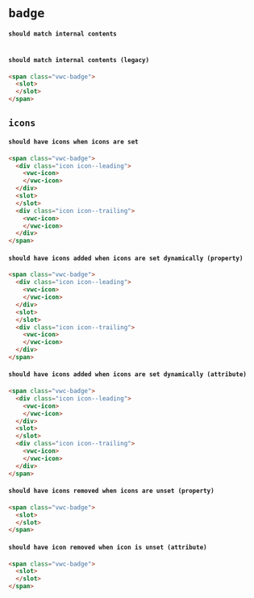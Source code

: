 # `badge`

#### `should match internal contents`

```html

```

#### `should match internal contents (legacy)`

```html
<span class="vwc-badge">
  <slot>
  </slot>
</span>

```

## `icons`

####   `should have icons when icons are set`

```html
<span class="vwc-badge">
  <div class="icon icon--leading">
    <vwc-icon>
    </vwc-icon>
  </div>
  <slot>
  </slot>
  <div class="icon icon--trailing">
    <vwc-icon>
    </vwc-icon>
  </div>
</span>

```

####   `should have icons added when icons are set dynamically (property)`

```html
<span class="vwc-badge">
  <div class="icon icon--leading">
    <vwc-icon>
    </vwc-icon>
  </div>
  <slot>
  </slot>
  <div class="icon icon--trailing">
    <vwc-icon>
    </vwc-icon>
  </div>
</span>

```

####   `should have icons added when icons are set dynamically (attribute)`

```html
<span class="vwc-badge">
  <div class="icon icon--leading">
    <vwc-icon>
    </vwc-icon>
  </div>
  <slot>
  </slot>
  <div class="icon icon--trailing">
    <vwc-icon>
    </vwc-icon>
  </div>
</span>

```

####   `should have icons removed when icons are unset (property)`

```html
<span class="vwc-badge">
  <slot>
  </slot>
</span>

```

####   `should have icon removed when icon is unset (attribute)`

```html
<span class="vwc-badge">
  <slot>
  </slot>
</span>

```

